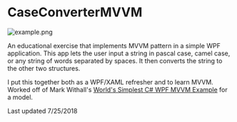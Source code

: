 # CaseConverterMVVM

![example.png](https://i.imgur.com/kTvZIjr.png)

An educational exercise that implements MVVM pattern in a simple WPF application. This app lets the user input a string in pascal case, camel case, or any string of words separated by spaces. It then converts the string to the other two structures.

I put this together both as a WPF/XAML refresher and to learn MVVM. Worked off of Mark Withall's [World's Simplest C# WPF MVVM Example](https://www.markwithall.com/programming/2013/03/01/worlds-simplest-csharp-wpf-mvvm-example.html) for a model. 

Last updated 7/25/2018

